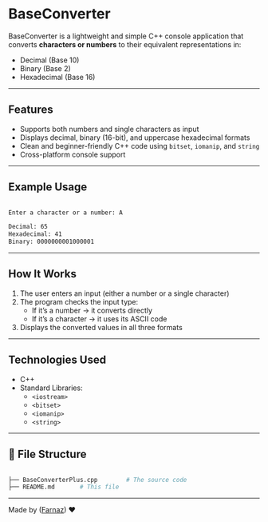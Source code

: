 # BaseConverter

BaseConverter is a lightweight and simple C++ console application that converts **characters or numbers** to their equivalent representations in:
-  Decimal (Base 10)
-  Binary (Base 2)
-  Hexadecimal (Base 16)

---

## Features

- Supports both numbers and single characters as input
- Displays decimal, binary (16-bit), and uppercase hexadecimal formats
- Clean and beginner-friendly C++ code using `bitset`, `iomanip`, and `string`
- Cross-platform console support

---

## Example Usage

```bash

Enter a character or a number: A

Decimal: 65
Hexadecimal: 41
Binary: 0000000001000001
```

---

## How It Works

1. The user enters an input (either a number or a single character)
2. The program checks the input type:
   - If it’s a number → it converts directly
   - If it’s a character → it uses its ASCII code
3. Displays the converted values in all three formats

---

## Technologies Used

- C++
- Standard Libraries:
  - `<iostream>`
  - `<bitset>`
  - `<iomanip>`
  - `<string>`

---

## 📂 File Structure

```bash

├── BaseConverterPlus.cpp        # The source code
├── README.md       # This file

```

---

Made by ([Farnaz](https://github.com/Farnaztr)) ❤
